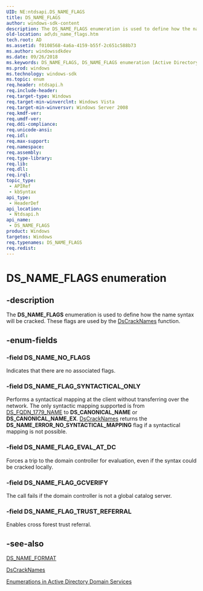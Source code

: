 ```yaml
---
UID: NE:ntdsapi.DS_NAME_FLAGS
title: DS_NAME_FLAGS
author: windows-sdk-content
description: The DS_NAME_FLAGS enumeration is used to define how the name syntax will be cracked. These flags are used by the DsCrackNames function.
old-location: ad\ds_name_flags.htm
tech.root: AD
ms.assetid: f0108568-4a6a-4159-b55f-2c651c588b73
ms.author: windowssdkdev
ms.date: 09/26/2018
ms.keywords: DS_NAME_FLAGS, DS_NAME_FLAGS enumeration [Active Directory], DS_NAME_FLAG_EVAL_AT_DC, DS_NAME_FLAG_GCVERIFY, DS_NAME_FLAG_SYNTACTICAL_ONLY, DS_NAME_FLAG_TRUST_REFERRAL, DS_NAME_NO_FLAGS, _glines_ds_name_flags, ad.ds__name__flags, ad.ds_name_flags, ntdsapi/DS_NAME_FLAGS, ntdsapi/DS_NAME_FLAG_EVAL_AT_DC, ntdsapi/DS_NAME_FLAG_GCVERIFY, ntdsapi/DS_NAME_FLAG_SYNTACTICAL_ONLY, ntdsapi/DS_NAME_FLAG_TRUST_REFERRAL, ntdsapi/DS_NAME_NO_FLAGS
ms.prod: windows
ms.technology: windows-sdk
ms.topic: enum
req.header: ntdsapi.h
req.include-header: 
req.target-type: Windows
req.target-min-winverclnt: Windows Vista
req.target-min-winversvr: Windows Server 2008
req.kmdf-ver: 
req.umdf-ver: 
req.ddi-compliance: 
req.unicode-ansi: 
req.idl: 
req.max-support: 
req.namespace: 
req.assembly: 
req.type-library: 
req.lib: 
req.dll: 
req.irql: 
topic_type:
 - APIRef
 - kbSyntax
api_type:
 - HeaderDef
api_location:
 - Ntdsapi.h
api_name:
 - DS_NAME_FLAGS
product: Windows
targetos: Windows
req.typenames: DS_NAME_FLAGS
req.redist: 
---
```


# DS_NAME_FLAGS enumeration


## -description


The <b>DS_NAME_FLAGS</b> enumeration is used to define how the name syntax will be cracked. These flags are used by the <a href="https://msdn.microsoft.com/f812a001-5aab-4c62-87bd-54f95792e271">DsCrackNames</a> function.


## -enum-fields




### -field DS_NAME_NO_FLAGS

Indicates that there are no associated flags.


### -field DS_NAME_FLAG_SYNTACTICAL_ONLY

Performs a syntactical mapping at the client without transferring over the network. The only syntactic mapping supported is from <a href="https://msdn.microsoft.com/7a99e531-5a38-4352-8921-7b5a765ffd03">DS_FQDN_1779_NAME</a> to <b>DS_CANONICAL_NAME</b> or <b>DS_CANONICAL_NAME_EX</b>. <a href="https://msdn.microsoft.com/f812a001-5aab-4c62-87bd-54f95792e271">DsCrackNames</a> returns the <b>DS_NAME_ERROR_NO_SYNTACTICAL_MAPPING</b> flag if a  syntactical mapping is not possible.


### -field DS_NAME_FLAG_EVAL_AT_DC

Forces a trip to the domain controller for evaluation, even if the syntax could be cracked locally.


### -field DS_NAME_FLAG_GCVERIFY

The call fails if the domain controller is not a global catalog server.


### -field DS_NAME_FLAG_TRUST_REFERRAL

Enables cross forest trust referral.


## -see-also




<a href="https://msdn.microsoft.com/7a99e531-5a38-4352-8921-7b5a765ffd03">DS_NAME_FORMAT</a>



<a href="https://msdn.microsoft.com/f812a001-5aab-4c62-87bd-54f95792e271">DsCrackNames</a>



<a href="https://msdn.microsoft.com/eafa3285-4474-4077-a6ad-b37f8211e7e6">Enumerations in Active Directory Domain Services</a>
 

 

